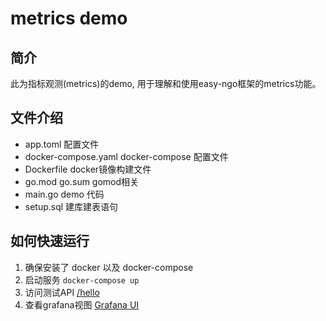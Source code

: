 # metrics demo

## 简介
此为指标观测(metrics)的demo, 用于理解和使用easy-ngo框架的metrics功能。

## 文件介绍
* app.toml 配置文件
* docker-compose.yaml docker-compose 配置文件
* Dockerfile docker镜像构建文件
* go.mod go.sum gomod相关
* main.go demo 代码
* setup.sql 建库建表语句

## 如何快速运行
1. 确保安装了 docker 以及 docker-compose
2. 启动服务 `docker-compose up`
3. 访问测试API [/hello](http://localhost:28888/hello)
4. 查看grafana视图 [Grafana UI](http://localhost:3000)


